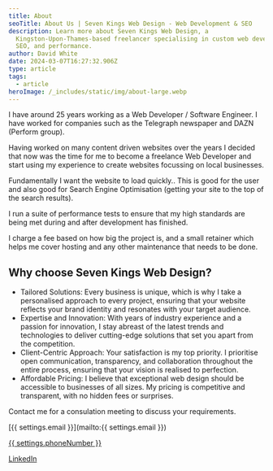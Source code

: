 ```yaml
---
title: About
seoTitle: About Us | Seven Kings Web Design - Web Development & SEO
description: Learn more about Seven Kings Web Design, a
  Kingston-Upon-Thames-based freelancer specialising in custom web development,
  SEO, and performance.
author: David White
date: 2024-03-07T16:27:32.906Z
type: article
tags:
  - article
heroImage: /_includes/static/img/about-large.webp
---
```

I have around 25 years working as a Web Developer / Software Engineer.  I have worked for companies such as the Telegraph newspaper and DAZN (Perform group).

Having worked on many content driven websites over the years I decided that now was the time for me to become a freelance Web Developer and start using my experience to create websites focussing on local businesses.

Fundamentally I want the website to load quickly.. This is good for the user and also good for Search Engine Optimisation (getting your site to the top of the search results).

I run a suite of performance tests to ensure that my high standards are being met during and after development has finished.

I charge a fee based on how big the project is, and a small retainer which helps me cover hosting and any other maintenance that needs to be done.

## Why choose Seven Kings Web Design?

* Tailored Solutions: Every business is unique, which is why I take a personalised approach to every project, ensuring that your website reflects your brand identity and resonates with your target audience.
* Expertise and Innovation: With years of industry experience and a passion for innovation, I stay abreast of the latest trends and technologies to deliver cutting-edge solutions that set you apart from the competition.
* Client-Centric Approach: Your satisfaction is my top priority. I prioritise open communication, transparency, and collaboration throughout the entire process, ensuring that your vision is realised to perfection.
* Affordable Pricing: I believe that exceptional web design should be accessible to businesses of all sizes. My pricing is competitive and transparent, with no hidden fees or surprises.

Contact me for a consulation meeting to discuss your requirements.

[{{ settings.email }}](mailto:{{ settings.email }})

[{{ settings.phoneNumber }}](tel:07877304672)

[LinkedIn](https://www.linkedin.com/in/david-white-96a0878a/)
